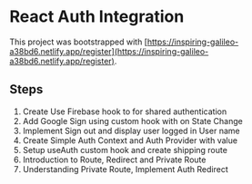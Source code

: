 # React Auth Integration

This project was bootstrapped with [https://inspiring-galileo-a38bd6.netlify.app/register](https://inspiring-galileo-a38bd6.netlify.app/register).

## Steps
1. Create Use Firebase hook to for shared authentication
2. Add Google Sign using custom hook with on State Change
3. Implement Sign out and display user logged in User name
4. Create Simple Auth Context and Auth Provider with value
5. Setup useAuth custom hook and create shipping route
6.  Introduction to Route, Redirect and Private Route
7. Understanding Private Route, Implement Auth Redirect

